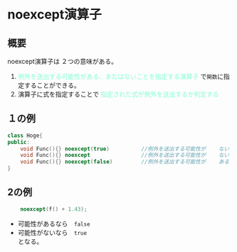 # noexcept演算子

## 概要

noexcept演算子は ２つの意味がある。
1. <font color = "Aquamarine"> 例外を送出する可能性がある、またはないことを指定する演算子 </font>で`関数`に指定することができる。
2. 演算子に式を指定することで <font color = "Aquamarine"> 指定された式が例外を送出するか判定する </font>

## １の例

```cpp
class Hoge{
public:
    void Func(){} noexcept(true)          //例外を送出する可能性が    ない
    void Func(){} noexcept                //例外を送出する可能性が    ない
    void Func(){} noexcept(false)         //例外を送出する可能性が    ある
}
```

## 2の例

```cpp
    noexcept(f() + 1.43);
```

- 可能性があるなら　`false`
- 可能性がないなら　`true`    
となる。

